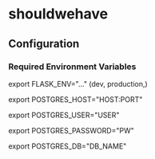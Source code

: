 # shouldwehave



## Configuration
### Required Environment Variables
export FLASK_ENV="..." (dev, production,)

export POSTGRES_HOST="HOST:PORT"

export POSTGRES_USER="USER"

export POSTGRES_PASSWORD="PW"

export POSTGRES_DB="DB_NAME"
